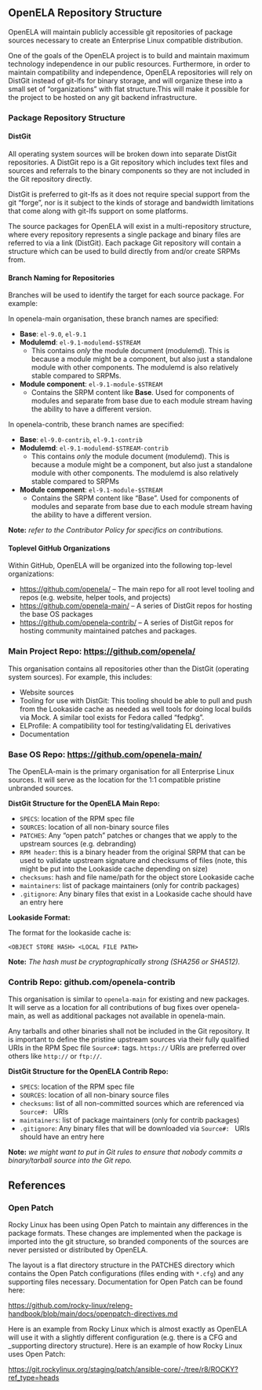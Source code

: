 ## OpenELA Repository Structure

OpenELA will maintain publicly accessible git repositories of package sources necessary to create an Enterprise Linux compatible distribution.

One of the goals of the OpenELA project is to build and maintain maximum technology independence in our public resources. Furthermore, in order to maintain compatibility and independence, OpenELA repositories will rely on DistGit instead of git-lfs for binary storage, and will organize these  into a small set of “organizations” with flat structure.This will make it possible for the project to be hosted on any git backend infrastructure.


### Package Repository Structure

#### DistGit

All operating system sources will be broken down into separate DistGit repositories. A DistGit repo is a Git repository which includes text files and sources and referrals to the binary components so they are not included in the Git repository directly.

DistGit is preferred to git-lfs as it does not require special support from the git “forge”, nor is it subject to the kinds of storage and bandwidth limitations that come along with git-lfs support on some platforms.

The source packages for OpenELA will exist in a multi-repository structure, where every repository represents a single package and binary files are referred to via a link (DistGit). Each package Git repository will contain a structure which can be used to build directly from and/or create SRPMs from.

#### Branch Naming for Repositories

Branches will be used to identify the target for each source package. For example:

In openela-main organisation, these branch names are specified:

* **Base**: `el-9.0`, `el-9.1`
* **Modulemd**: `el-9.1-modulemd-$STREAM`
  * This contains _only_ the module document (modulemd). This is because a    module might be a component, but also just a standalone module with other components. The modulemd is also relatively stable compared to SRPMs.
* **Module component**: `el-9.1-module-$STREAM`
  * Contains the SRPM content like **Base**. Used for components of modules and separate from base due to each module stream having the ability to have a different version.


In openela-contrib, these branch names are specified:

* **Base**: `el-9.0-contrib`, `el-9.1-contrib`
* **Modulemd**: `el-9.1-modulemd-$STREAM-contrib`
  * This contains _only_ the module document (modulemd). This is because a module might be a component, but also just a standalone module with other components. The modulemd is also relatively stable compared to SRPMs
* **Module component**: `el-9.1-module-$STREAM`
  * Contains the SRPM content like “Base”. Used for components of modules and separate from base due to each module stream having the ability to have a different version.

**Note:** *refer to the Contributor Policy for specifics on contributions.*

#### Toplevel GitHub Organizations

Within GitHub, OpenELA will be organized into the following top-level organizations:

* <https://github.com/openela/> – The main repo for all root level tooling and repos (e.g. website, helper tools, and projects)
* <https://github.com/openela-main/> – A series of DistGit repos for hosting the base OS packages
* <https://github.com/openela-contrib/> – A series of DistGit repos for hosting community maintained patches and packages.

### Main Project Repo: <https://github.com/openela/>

This organisation contains all repositories other than the DistGit (operating system sources). For example, this includes:

* Website sources
* Tooling for use with DistGit: This tooling should be able to pull and push from the Lookaside cache as needed as well tools for doing local builds via Mock. A similar tool exists for Fedora called “fedpkg”.
* ELProfile: A compatibility tool for testing/validating EL derivatives
* Documentation

### Base OS Repo: <https://github.com/openela-main/>

The OpenELA-main is the primary organisation for all Enterprise Linux sources. It will serve as the location for the 1:1 compatible pristine unbranded sources.

**DistGit Structure for the OpenELA Main Repo:**

* `SPECS`: location of the RPM spec file
* `SOURCES`: location of all non-binary source files
* `PATCHES`: Any “open patch” patches or changes that we apply to the upstream sources (e.g. debranding)
* `RPM header`: this is a binary header from the original SRPM that can be used to validate upstream signature and checksums of files (note, this might be put into the Lookaside cache depending on size)
* `checksums`: hash and file name/path for the object store Lookaside cache
* `maintainers`: list of package maintainers (only for contrib packages)
* `.gitignore`: Any binary files that exist in a Lookaside cache should have an entry here

**Lookaside Format:**

The format for the lookaside cache is:

```
<OBJECT STORE HASH> <LOCAL FILE PATH>
```

**Note:** *The hash must be cryptographically strong (SHA256 or SHA512).*

### Contrib Repo: github.com/openela-contrib

This organisation is similar to `openela-main` for existing and new packages. It will serve as a location for all contributions of bug fixes over openela-main, as well as additional packages not available in openela-main.

Any tarballs and other binaries shall not be included in the Git repository.  It is important to define the pristine upstream sources via their fully qualified URIs in the RPM Spec file `Source#:` tags. `https://` URIs are preferred over others like `http://` or `ftp://`.


**DistGit Structure for the OpenELA Contrib Repo:**

* `SPECS`: location of the RPM spec file
* `SOURCES`: location of all non-binary source files
* `checksums`: list of all non-committed sources which are referenced via `Source#: ` URIs
* `maintainers`: list of package maintainers (only for contrib packages)
* `.gitignore`: Any binary files that will be downloaded via `Source#: ` URIs should have an entry here

**Note:** *we might want to put in Git rules to ensure that nobody commits a binary/tarball source into the Git repo.*

## References

### Open Patch

Rocky Linux has been using Open Patch to maintain any differences in the package formats. These changes are implemented when the package is imported into the git structure, so branded components of the sources are never persisted or distributed by OpenELA.

The layout is a flat directory structure in the PATCHES directory which contains the Open Patch configurations (files ending with `*.cfg`) and any supporting files necessary. Documentation for Open Patch can be found here:

<https://github.com/rocky-linux/releng-handbook/blob/main/docs/openpatch-directives.md>

Here is an example from Rocky Linux which is almost exactly as OpenELA will use it with a slightly different configuration (e.g. there is a CFG and _supporting directory structure). Here is an example of how Rocky Linux uses Open Patch:

<https://git.rockylinux.org/staging/patch/ansible-core/-/tree/r8/ROCKY?ref_type=heads>
